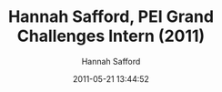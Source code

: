 ---
author: Hannah Safford
avatar: assets/images/people/Safford.jpg
date: 2011-05-21 13:44:52
excerpt: null
portfolio-item-category:
- people
portfolio-item-tag:
- former members
- Princeton
- research interns
- undergraduate students
title: Hannah Safford, PEI Grand Challenges Intern (2011)
---